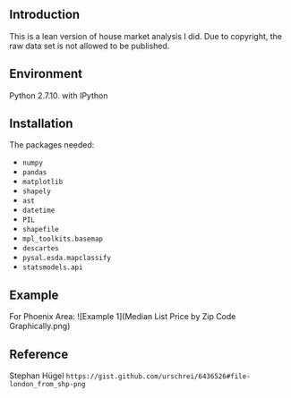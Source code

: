 Introduction
------------
This is a lean version of house market analysis I did.
Due to copyright, the raw data set is not allowed to be published.

Environment
-----------
Python 2.7.10. with IPython

Installation
------------
The packages needed:
- `numpy`
- `pandas`
- `matplotlib`
- `shapely`
- `ast`
- `datetime`
- `PIL`
- `shapefile`
- `mpl_toolkits.basemap`
- `descartes`
- `pysal.esda.mapclassify`
- `statsmodels.api`


Example
-------
For Phoenix Area:
![Example 1](Median List Price by Zip Code Graphically.png)

Reference
--------- 
Stephan Hügel
`https://gist.github.com/urschrei/6436526#file-london_from_shp-png`
